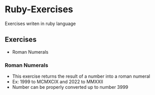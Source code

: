 # Ruby-Exercises
Exercises writen in ruby language

## Exercises
- Roman Numerals

### Roman Numerals
- This exercise returns the result of a number into a roman numeral
- Ex: 1999 to MCMXCIX and 2022 to MMXXII
- Number can be properly converted up to number 3999
